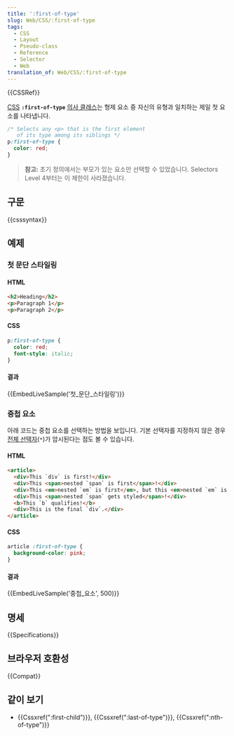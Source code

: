 ```yaml
---
title: ':first-of-type'
slug: Web/CSS/:first-of-type
tags:
  - CSS
  - Layout
  - Pseudo-class
  - Reference
  - Selector
  - Web
translation_of: Web/CSS/:first-of-type
---
```

{{CSSRef}}

[CSS](/ko/docs/Web/CSS) **`:first-of-type`** [의사 클래스](/ko/docs/Web/CSS/Pseudo-classes)는 형제 요소 중 자신의 유형과 일치하는 제일 첫 요소를 나타냅니다.

```css
/* Selects any <p> that is the first element
   of its type among its siblings */
p:first-of-type {
  color: red;
}
```

> **참고:** 초기 정의에서는 부모가 있는 요소만 선택할 수 있었습니다. Selectors Level 4부터는 이 제한이 사라졌습니다.

## 구문

{{csssyntax}}

## 예제

### 첫 문단 스타일링

#### HTML

```html
<h2>Heading</h2>
<p>Paragraph 1</p>
<p>Paragraph 2</p>
```

#### CSS

```css
p:first-of-type {
  color: red;
  font-style: italic;
}
```

#### 결과

{{EmbedLiveSample('첫_문단_스타일링')}}

### 중첩 요소

아래 코드는 중첩 요소를 선택하는 방법을 보입니다. 기본 선택자를 지정하지 않은 경우 [전체 선택자](/ko/docs/Web/CSS/Universal_selectors)(`*`)가 암시된다는 점도 볼 수 있습니다.

#### HTML

```html
<article>
  <div>This `div` is first!</div>
  <div>This <span>nested `span` is first</span>!</div>
  <div>This <em>nested `em` is first</em>, but this <em>nested `em` is last</em>!</div>
  <div>This <span>nested `span` gets styled</span>!</div>
  <b>This `b` qualifies!</b>
  <div>This is the final `div`.</div>
</article>
```

#### CSS

```css
article :first-of-type {
  background-color: pink;
}
```

#### 결과

{{EmbedLiveSample('중첩_요소', 500)}}

## 명세

{{Specifications}}

## 브라우저 호환성

{{Compat}}

## 같이 보기

- {{Cssxref(":first-child")}}, {{Cssxref(":last-of-type")}}, {{Cssxref(":nth-of-type")}}
